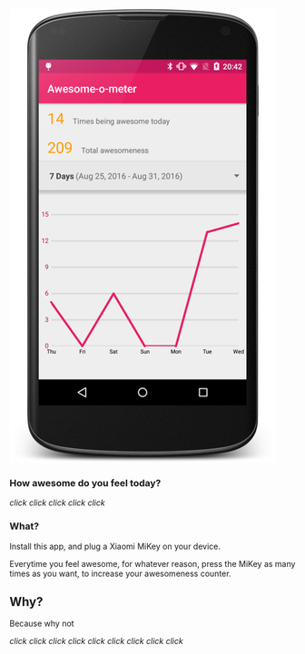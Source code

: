 ![screenshot][]

### How awesome do you feel today?

*click click click click click*


### What?

Install this app, and plug a Xiaomi MiKey on your device.

Everytime you feel awesome, for whatever reason, press the MiKey as many times as you want, to increase your awesomeness counter.


## Why?

Because why not

*click click click click click click click click click*


[screenshot]: https://raw.githubusercontent.com/Nilhcem/awesome-o-meter/master/app/screenshot.png
